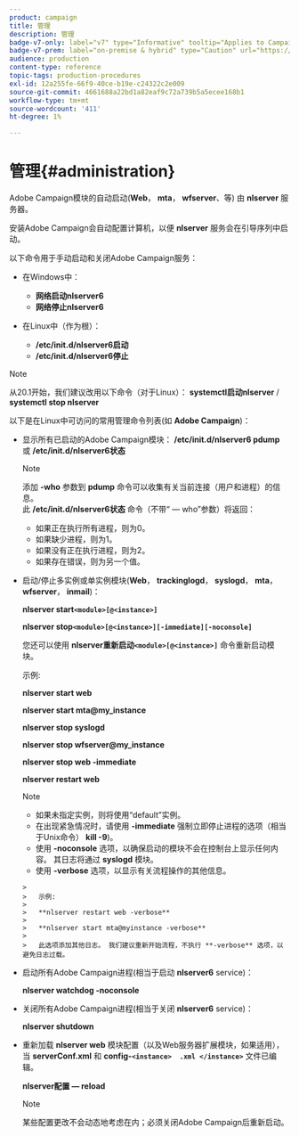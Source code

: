 ```yaml
---
product: campaign
title: 管理
description: 管理
badge-v7-only: label="v7" type="Informative" tooltip="Applies to Campaign Classic v7 only"
badge-v7-prem: label="on-premise & hybrid" type="Caution" url="https://experienceleague.adobe.com/docs/campaign-classic/using/installing-campaign-classic/architecture-and-hosting-models/hosting-models-lp/hosting-models.html" tooltip="Applies to on-premise and hybrid deployments only"
audience: production
content-type: reference
topic-tags: production-procedures
exl-id: 12a255fe-66f9-40ce-b19e-c24322c2e009
source-git-commit: 4661688a22bd1a82eaf9c72a739b5a5ecee168b1
workflow-type: tm+mt
source-wordcount: '411'
ht-degree: 1%

---
```


# 管理{#administration}



Adobe Campaign模块的自动启动(**Web**， **mta**， **wfserver**、等) 由 **nlserver** 服务器。

安装Adobe Campaign会自动配置计算机，以便 **nlserver** 服务会在引导序列中启动。

以下命令用于手动启动和关闭Adobe Campaign服务：

* 在Windows中：

   * **网络启动nlserver6**
   * **网络停止nlserver6**

* 在Linux中（作为根）：

   * **/etc/init.d/nlserver6启动**
   * **/etc/init.d/nlserver6停止**

>[!NOTE]
>
>从20.1开始，我们建议改用以下命令（对于Linux）： **systemctl启动nlserver** / **systemctl stop nlserver**

以下是在Linux中可访问的常用管理命令列表(如 **Adobe Campaign**)：

* 显示所有已启动的Adobe Campaign模块： **/etc/init.d/nlserver6 pdump** 或 **/etc/init.d/nlserver6状态**

   >[!NOTE]
   >
   >添加 **-who** 参数到 **pdump** 命令可以收集有关当前连接（用户和进程）的信息。\
   >此 **/etc/init.d/nlserver6状态** 命令（不带“ — who”参数）将返回：
   >
   >    * 如果正在执行所有进程，则为0。
   >    * 如果缺少进程，则为1。
   >    * 如果没有正在执行进程，则为2。
   >    * 如果存在错误，则为另一个值。


* 启动/停止多实例或单实例模块(**Web**， **trackinglogd**， **syslogd**， **mta**， **wfserver**， **inmail**)：

   **nlserver start`<module>[@<instance>]`**

   **nlserver stop`<module>[@<instance>][-immediate][-noconsole]`**

   您还可以使用 **nlserver重新启动`<module>[@<instance>]`** 命令重新启动模块。

   示例:

   **nlserver start web**

   **nlserver start mta@my_instance**

   **nlserver stop syslogd**

   **nlserver stop wfserver@my_instance**

   **nlserver stop web -immediate**

   **nlserver restart web**

   >[!NOTE]
   >
   >* 如果未指定实例，则将使用“default”实例。
   >* 在出现紧急情况时，请使用 **-immediate** 强制立即停止进程的选项（相当于Unix命令） **kill -9**)。
   >* 使用 **-noconsole** 选项，以确保启动的模块不会在控制台上显示任何内容。 其日志将通过 **syslogd** 模块。
   >* 使用 **-verbose** 选项，以显示有关流程操作的其他信息。

      >
      >   示例:
      >
      >   **nlserver restart web -verbose**
      >
      >   **nlserver start mta@myinstance -verbose**
      >
      >   此选项添加其他日志。 我们建议重新开始流程，不执行 **-verbose** 选项，以避免日志过载。


* 启动所有Adobe Campaign进程(相当于启动 **nlserver6** service)：

   **nlserver watchdog -noconsole**

* 关闭所有Adobe Campaign进程(相当于关闭 **nlserver6** service)：

   **nlserver shutdown**

* 重新加载 **nlserver web** 模块配置（以及Web服务器扩展模块，如果适用），当 **serverConf.xml** 和 **config-`<instance>  .xml </instance>`** 文件已编辑。

   **nlserver配置 — reload**

   >[!NOTE]
   >
   >某些配置更改不会动态地考虑在内；必须关闭Adobe Campaign后重新启动。
